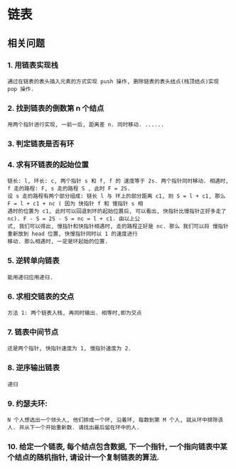 # 链表
## 相关问题  
### 1. 用链表实现栈
    通过在链表的表头插入元素的方式实现 push 操作, 删除链表的表头结点(栈顶结点)实现 pop 操作.
### 2. 找到链表的倒数第 n 个结点
    用两个指针进行实现, 一前一后, 距离差 n. 同时移动. ......
### 3. 判定链表是否有环
### 4. 求有环链表的起始位置
    链长: l, 环长: c, 两个指针 s 和 f, f 的 速度等于 2s. 两个指针同时移动. 相遇时, f 走的路程: F, s 走的路程 S , 此时 F = 2S.
    设 s 走的路程有两个部分组成: 链长 l 与 环上的部分距离 c1, 则 S = l + c1, 那么 F = l + c1 + nc ( 因为 快指针 f 和 慢指针 s 相
    遇时的位置为 c1, 此时可以回退到环的起始位置后, 可以看出, 快指针比慢指针正好多走了 nc). F - S = 2S - S = nc = l + c1. 由以上公
    式, 我们可以得出, 慢指针和快指针相遇时, 走的路程正好是 nc. 那么 我们可以将 慢指针重新放到 head 位置, 快慢指针同时以 1 的速度进行
    移动. 那么相遇时, 一定是环起始的位置.
### 5. 逆转单向链表
    能用递归应用递归.
### 6. 求相交链表的交点
    方法 1: 两个链表入栈, 再同时输出. 相等时,即为交点
### 7. 链表中间节点
    还是两个指针, 快指针速度为 1, 慢指针速度为 2.
### 8. 逆序输出链表
    递归
### 9. 约瑟夫环: 
    N 个人想选出一个领头人, 他们排成一个环, 沿着环, 每数到第 M 个人, 就从环中排除该人. 并从下一个开始重新数. 请找出最后留在环中的人.
### 10. 给定一个链表, 每个结点包含数据, 下一个指针, 一个指向链表中某个结点的随机指针, 请设计一个复制链表的算法.
    
